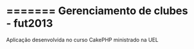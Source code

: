 =======
Gerenciamento de clubes - fut2013
=============

Aplicação desenvolvida no curso CakePHP ministrado na UEL